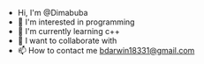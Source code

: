 -  Hi, I'm @Dimabuba
- 👀 I'm interested in programming 
- 🌱 I'm currently learning c++
- 💞️ I want to collaborate with
- 📫 How to contact me bdarwin18331@gmail.com

<!---
Dimabuba/Dimabuba is a ✨ special ✨ repository because its `README.md` (this file) appears on your GitHub profile.
You can click the Preview link to take a look at your changes.
--->
